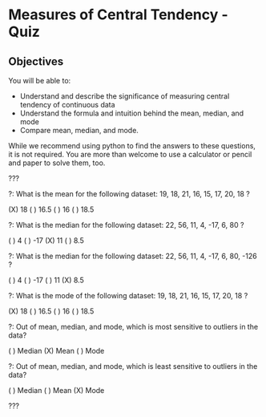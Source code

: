 # Measures of Central Tendency - Quiz

## Objectives

You will be able to:

* Understand and describe the significance of measuring central tendency of continuous data
* Understand the formula and intuition behind the mean, median, and mode
* Compare mean, median, and mode.

While we recommend using python to find the answers to these questions, it is not required. You are more than welcome to use a calculator or pencil and paper to solve them, too.

???


?: What is the mean for the following dataset: 19, 18, 21, 16, 15, 17, 20, 18 ?

(X) 18
( ) 16.5
( ) 16
( ) 18.5

?: What is the median for the following dataset: 22, 56, 11, 4, -17, 6, 80 ?

( ) 4
( ) -17
(X) 11
( ) 8.5

?: What is the median for the following dataset: 22, 56, 11, 4, -17, 6, 80, -126 ?

( ) 4
( ) -17
( ) 11
(X) 8.5

?: What is the mode of the following dataset: 19, 18, 21, 16, 15, 17, 20, 18 ?

(X) 18
( ) 16.5
( ) 16
( ) 18.5

?: Out of mean, median, and mode, which is most sensitive to outliers in the data?

( ) Median
(X) Mean
( ) Mode

?: Out of mean, median, and mode, which is least sensitive to outliers in the data?

( ) Median
( ) Mean
(X) Mode

???
